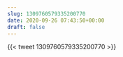 ```yaml
---
slug: 1309760579335200770
date: 2020-09-26 07:43:50+00:00
draft: false
---
```


{{< tweet 1309760579335200770 >}}
